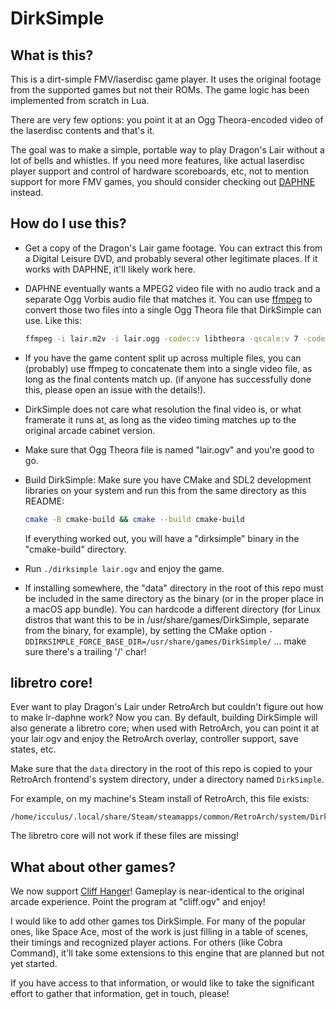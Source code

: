 # DirkSimple

## What is this?

This is a dirt-simple FMV/laserdisc game player. It uses the original footage
from the supported games but not their ROMs. The game logic
has been implemented from scratch in Lua.

There are very few options: you point it at an Ogg Theora-encoded video of
the laserdisc contents and that's it.

The goal was to make a simple, portable way to play Dragon's Lair without
a lot of bells and whistles. If you need more features, like actual laserdisc
player support and control of hardware scoreboards, etc, not to mention
support for more FMV games, you should consider checking out [DAPHNE](http://www.daphne-emu.com/) instead.


## How do I use this?

- Get a copy of the Dragon's Lair game footage. You can extract this from a
Digital Leisure DVD, and probably several other legitimate places. If it
works with DAPHNE, it'll likely work here.

- DAPHNE eventually wants a MPEG2 video file with no audio track and a
separate Ogg Vorbis audio file that matches it. You can use
[ffmpeg](https://ffmpeg.org/) to convert those two files into a single Ogg
Theora file that DirkSimple can use. Like this:

  ```bash
  ffmpeg -i lair.m2v -i lair.ogg -codec:v libtheora -qscale:v 7 -codec:a libvorbis -qscale:a 5 -pix_fmt yuv420p lair.ogv
  ```

- If you have the game content split up across multiple files, you can
  (probably) use ffmpeg to concatenate them into a single video file, as long
  as the final contents match up. (if anyone has successfully done this,
  please open an issue with the details!).

- DirkSimple does not care what resolution the final video is, or what
  framerate it runs at, as long as the video timing matches up to the original
  arcade cabinet version.

- Make sure that Ogg Theora file is named "lair.ogv" and you're good to go.

- Build DirkSimple: Make sure you have CMake and SDL2 development libraries
  on your system and run this from the same directory as this README:

  ```bash
  cmake -B cmake-build && cmake --build cmake-build
  ```

  If everything worked out, you will have a "dirksimple" binary in the
  "cmake-build" directory.

- Run `./dirksimple lair.ogv` and enjoy the game.

- If installing somewhere, the "data" directory in the root of this repo
  must be included in the same directory as the binary (or in the proper
  place in a macOS app bundle). You can hardcode a different directory
  (for Linux distros that want this to be in /usr/share/games/DirkSimple,
  separate from the binary, for example), by setting the CMake option
  `-DDIRKSIMPLE_FORCE_BASE_DIR=/usr/share/games/DirkSimple/` ... make sure
  there's a trailing '/' char!


## libretro core!

Ever want to play Dragon's Lair under RetroArch but couldn't figure out how
to make lr-daphne work? Now you can. By default, building DirkSimple will
also generate a libretro core; when used with RetroArch, you can point it
at your lair.ogv and enjoy the RetroArch overlay, controller support,
save states, etc.

Make sure that the `data` directory in the root of this repo is copied to
your RetroArch frontend's system directory, under a directory named
`DirkSimple`.

For example, on my machine's Steam install of RetroArch, this file exists:

    /home/icculus/.local/share/Steam/steamapps/common/RetroArch/system/DirkSimple/data/games/lair/game.lua

The libretro core will not work if these files are missing!


## What about other games?

We now support [Cliff Hanger](https://en.wikipedia.org/wiki/Cliff_Hanger_(video_game))!
Gameplay is near-identical to the original arcade experience. Point the program
at "cliff.ogv" and enjoy!

I would like to add other games tos DirkSimple. For many of
the popular ones, like Space Ace, most of the work is just filling in a table
of scenes, their timings and recognized player actions. For others (like
Cobra Command), it'll take some extensions to this engine that are planned
but not yet started.

If you have access to that information, or would like to take the significant
effort to gather that information, get in touch, please!


